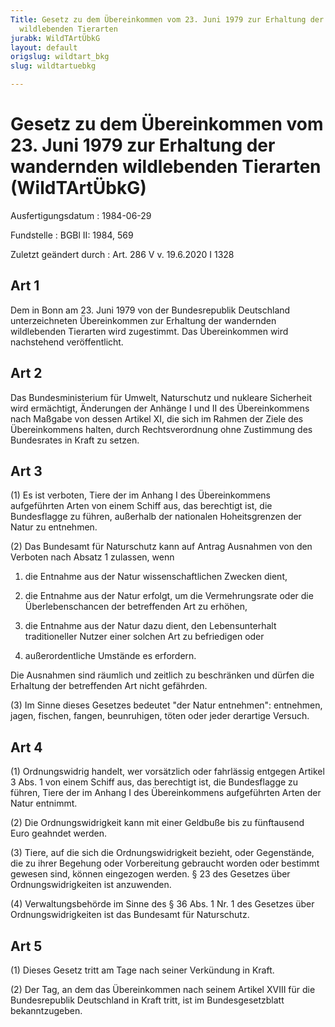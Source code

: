 ```yaml
---
Title: Gesetz zu dem Übereinkommen vom 23. Juni 1979 zur Erhaltung der wandernden
  wildlebenden Tierarten
jurabk: WildTArtÜbkG
layout: default
origslug: wildtart_bkg
slug: wildtartuebkg

---
```


# Gesetz zu dem Übereinkommen vom 23. Juni 1979 zur Erhaltung der wandernden wildlebenden Tierarten (WildTArtÜbkG)

Ausfertigungsdatum
:   1984-06-29

Fundstelle
:   BGBl II: 1984, 569

Zuletzt geändert durch
:   Art. 286 V v. 19.6.2020 I 1328


## Art 1

Dem in Bonn am 23. Juni 1979 von der Bundesrepublik Deutschland
unterzeichneten Übereinkommen zur Erhaltung der wandernden
wildlebenden Tierarten wird zugestimmt. Das Übereinkommen wird
nachstehend veröffentlicht.


## Art 2

Das Bundesministerium für Umwelt, Naturschutz und nukleare Sicherheit
wird ermächtigt, Änderungen der Anhänge I und II des Übereinkommens
nach Maßgabe von dessen Artikel XI, die sich im Rahmen der Ziele des
Übereinkommens halten, durch Rechtsverordnung ohne Zustimmung des
Bundesrates in Kraft zu setzen.


## Art 3

(1) Es ist verboten, Tiere der im Anhang I des Übereinkommens
aufgeführten Arten von einem Schiff aus, das berechtigt ist, die
Bundesflagge zu führen, außerhalb der nationalen Hoheitsgrenzen der
Natur zu entnehmen.

(2) Das Bundesamt für Naturschutz kann auf Antrag Ausnahmen von den
Verboten nach Absatz 1 zulassen, wenn

1.  die Entnahme aus der Natur wissenschaftlichen Zwecken dient,


2.  die Entnahme aus der Natur erfolgt, um die Vermehrungsrate oder die
    Überlebenschancen der betreffenden Art zu erhöhen,


3.  die Entnahme aus der Natur dazu dient, den Lebensunterhalt
    traditioneller Nutzer einer solchen Art zu befriedigen oder


4.  außerordentliche Umstände es erfordern.



Die Ausnahmen sind räumlich und zeitlich zu beschränken und dürfen die
Erhaltung der betreffenden Art nicht gefährden.

(3) Im Sinne dieses Gesetzes bedeutet "der Natur entnehmen":
entnehmen, jagen, fischen, fangen, beunruhigen, töten oder jeder
derartige Versuch.


## Art 4

(1) Ordnungswidrig handelt, wer vorsätzlich oder fahrlässig entgegen
Artikel 3 Abs. 1 von einem Schiff aus, das berechtigt ist, die
Bundesflagge zu führen, Tiere der im Anhang I des Übereinkommens
aufgeführten Arten der Natur entnimmt.

(2) Die Ordnungswidrigkeit kann mit einer Geldbuße bis zu fünftausend
Euro geahndet werden.

(3) Tiere, auf die sich die Ordnungswidrigkeit bezieht, oder
Gegenstände, die zu ihrer Begehung oder Vorbereitung gebraucht worden
oder bestimmt gewesen sind, können eingezogen werden. § 23 des
Gesetzes über Ordnungswidrigkeiten ist anzuwenden.

(4) Verwaltungsbehörde im Sinne des § 36 Abs. 1 Nr. 1 des Gesetzes
über Ordnungswidrigkeiten ist das Bundesamt für Naturschutz.


## Art 5

(1) Dieses Gesetz tritt am Tage nach seiner Verkündung in Kraft.

(2) Der Tag, an dem das Übereinkommen nach seinem Artikel XVIII für
die Bundesrepublik Deutschland in Kraft tritt, ist im
Bundesgesetzblatt bekanntzugeben.

